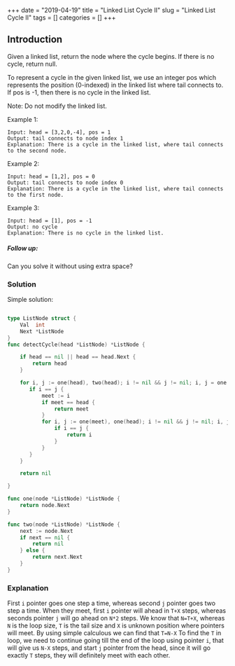 +++
date = "2019-04-19"
title = "Linked List Cycle II"
slug = "Linked List Cycle II"
tags = []
categories = []
+++

## Introduction

Given a linked list, return the node where the cycle begins. If there is no cycle, return null.

To represent a cycle in the given linked list, we use an integer pos which represents the position (0-indexed) in the linked list where tail connects to. If pos is -1, then there is no cycle in the linked list.

Note: Do not modify the linked list.


Example 1:
```
Input: head = [3,2,0,-4], pos = 1
Output: tail connects to node index 1
Explanation: There is a cycle in the linked list, where tail connects to the second node.
```

Example 2:
```
Input: head = [1,2], pos = 0
Output: tail connects to node index 0
Explanation: There is a cycle in the linked list, where tail connects to the first node.
```

Example 3:
```
Input: head = [1], pos = -1
Output: no cycle
Explanation: There is no cycle in the linked list.
```

##### Follow up:
Can you solve it without using extra space?

### Solution

Simple solution:
``` go

type ListNode struct {
    Val  int
    Next *ListNode
}
func detectCycle(head *ListNode) *ListNode {

    if head == nil || head == head.Next {
        return head
    }

    for i, j := one(head), two(head); i != nil && j != nil; i, j = one(i), two(j) {
       if i == j {
           meet := i
           if meet == head {
               return meet
           }
           for i, j := one(meet), one(head); i != nil && j != nil; i, j = one(i), one(j) {
               if i == j {
                   return i
               }
           }  
       }
    }

    return nil

}

func one(node *ListNode) *ListNode {
    return node.Next
}

func two(node *ListNode) *ListNode {
    next := node.Next
    if next == nil {
        return nil
    } else {
        return next.Next
    }
}
```

### Explanation

First `i` pointer goes one step a time, whereas second `j` pointer goes two step a time.
When they meet, first `i` pointer will ahead in `T+X` steps, whereas seconds pointer `j` will go ahead on `N*2` steps.
We know that `N=T+X`, whereas `N` is the loop size, `T` is the tail size and `X` is unknown position where pointers will meet.
By using simple calculous we can find that `T=N-X`
To find the `T` in loop, we need to continue going till the end of the loop using pointer `i`, that will give us `N-X` steps, and start `j` pointer from the head, since it will go exactly `T` steps, they will definitely meet with each other.
